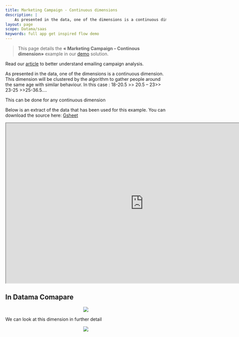 ```yaml
---
title: Marketing Campaign - Continuous dimensions
description: |
    As presented in the data, one of the dimensions is a continuous dimension. This dimension will be clustered by the algorithm to gather people around the same age with similar behaviour. In this case : 18-20.5 >> 20.5 – 23>> 23-25 >>25-36.5….
layout: page
scope: Datama/saas
keywords: full app get inspired flow demo 
---
```

> This page details the  **« Marketing Campaign – Continous dimension»**  example in our <a href="https://app.Datama.io/" target="_blank">demo</a> solution.

Read our [article](https://Datama.fr/fr/2019/04/11/comment-analyser-lefficacite-dune-campagne-demailing-2/) to better understand emailing campaign analysis.


As presented in the data, one of the dimensions is a continuous dimension. This dimension will be clustered by the algorithm to gather people around the same age with similar behaviour. In this case : 18-20.5 >> 20.5 – 23>> 23-25 >>25-36.5….

This can be done for any continuous dimension


Below is an extract of the data that has been used for this example. You can download the source here: [Gsheet](https://docs.google.com/spreadsheets/d/1bNEeqm5CfpPmYPr_t4ff1xcJkSBKoVvwJd4vKB0sDzs/edit#gid=643112391)

<iframe src="https://docs.google.com/spreadsheets/d/e/2PACX-1vTXYphkUS8WX6Wa4GZp5LBisnEOoqdLyp9darrXuIJPqmsnv_f8Tvhq_0sNX7L2uVfIaJjonTP2j8Fm/pubhtml?gid=643112391&amp;single=true&amp;widget=true&amp;headers=false" width="860" height="500"></iframe>

<br>

## In Datama Comapare 

<center><img src="{{site.url}}/{{site.baseurl}}/core_app/new/interface/homepage/get_inspired/images/Example_MarketingContinuous.jpg "/></center>

We can look at this dimension in further detail
<center><img src="{{site.url}}/{{site.baseurl}}/core_app/new/interface/homepage/get_inspired/images/Example_MarketingContinuous-moves.jpg "/></center>
